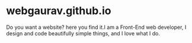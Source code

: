 # webgaurav.github.io
Do you want a website? here you find it.I am a Front-End web developer, I design and code beautifully simple things, and I love what I do.
